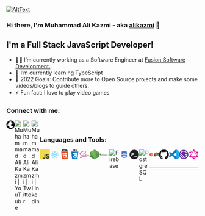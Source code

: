 [![AltText](https://firebasestorage.googleapis.com/v0/b/alikazmi-7cfeb.appspot.com/o/forGithubAlpha.jpg?alt=media&token=834651b5-c64c-4282-b7e1-d6366eb31347)](https://www.linkedin.com/in/alikazmidev/)

### Hi there, I'm Muhammad Ali Kazmi - aka [alikazmi](https://alikazmi.dev) 👋

## I'm a Full Stack JavaScript Developer!

- 👨‍💻 I’m currently working as a Software Engineer at [Fusion Software Development.](https://www.fusionsd.com.au/)
- 📖 I’m currently learning TypeScript
- 🥅 2022 Goals: Contribute more to Open Source projects and make some videos/blogs to guide others.
- ⚡ Fun fact: I love to play video games

### Connect with me:

[<img align="left" width="22px" src="https://raw.githubusercontent.com/iconic/open-iconic/master/svg/globe.svg" />][website]
[<img align="left" alt="Muhammad Ali Kazmi | YouTube" width="22px" src="https://cdn.jsdelivr.net/npm/simple-icons@v3/icons/youtube.svg" />][youtube]

<!-- [<img align="left" alt="Muhammad Ali Kazmi | Stackoverflow" width="22px" src="https://logodix.com/logo/379478.png" />][stackoverflow] -->

[<img align="left" alt="Muhammad Ali Kazmi | Twitter" width="22px" src="https://cdn.jsdelivr.net/npm/simple-icons@v3/icons/twitter.svg" />][twitter]
[<img align="left" alt="Muhammad Ali Kazmi | LinkedIn" width="22px" src="https://cdn.jsdelivr.net/npm/simple-icons@v3/icons/linkedin.svg" />][linkedin]

<!-- [<img align="left" alt="Muhammad Ali Kazmi | Instagram" width="22px" src="https://cdn.jsdelivr.net/npm/simple-icons@v3/icons/instagram.svg" />][instagram] -->

<!-- [<img align="left" alt="Muhammad Ali Kazmi | Medium" width="22px" src="https://seeklogo.com/images/M/medium-logo-93CDCF6451-seeklogo.com.png" />][medium] -->
<br />

### Languages and Tools:

<img align="left" alt="JavaScript" width="26px" src="https://raw.githubusercontent.com/github/explore/80688e429a7d4ef2fca1e82350fe8e3517d3494d/topics/javascript/javascript.png" />
<img align="left" alt="React" width="26px" src="https://raw.githubusercontent.com/github/explore/80688e429a7d4ef2fca1e82350fe8e3517d3494d/topics/react/react.png" />
<img align="left" alt="HTML5" width="26px" src="https://raw.githubusercontent.com/github/explore/80688e429a7d4ef2fca1e82350fe8e3517d3494d/topics/html/html.png" />
<img align="left" alt="CSS3" width="26px" src="https://raw.githubusercontent.com/github/explore/80688e429a7d4ef2fca1e82350fe8e3517d3494d/topics/css/css.png" />
<img align="left" alt="Sass" width="26px" src="https://raw.githubusercontent.com/github/explore/80688e429a7d4ef2fca1e82350fe8e3517d3494d/topics/sass/sass.png" />
<img align="left" alt="Node.js" width="26px" src="https://raw.githubusercontent.com/github/explore/80688e429a7d4ef2fca1e82350fe8e3517d3494d/topics/nodejs/nodejs.png" />
<img align="left" alt="MongoDB" title="MongoDB" width="26px" src="https://raw.githubusercontent.com/github/explore/80688e429a7d4ef2fca1e82350fe8e3517d3494d/topics/mongodb/mongodb.png" />
<img align="left" alt="Firebase" width="26px" src="https://firebase.google.com/downloads/brand-guidelines/PNG/logo-logomark.png" />
<img align="left" alt="SQL" width="26px" src="https://raw.githubusercontent.com/github/explore/80688e429a7d4ef2fca1e82350fe8e3517d3494d/topics/sql/sql.png" />
<img align="left" alt="Bash" width="26px" src="https://raw.githubusercontent.com/github/explore/80688e429a7d4ef2fca1e82350fe8e3517d3494d/topics/terminal/terminal.png" />
<img align="left" alt="PostgreSQL" width="26px" src="https://www.postgresql.org/media/img/about/press/elephant.png" />
<img align="left" alt="Git" width="26px" src="https://raw.githubusercontent.com/github/explore/80688e429a7d4ef2fca1e82350fe8e3517d3494d/topics/git/git.png" />
<img align="left" alt="GitHub" width="26px" src="https://raw.githubusercontent.com/github/explore/78df643247d429f6cc873026c0622819ad797942/topics/github/github.png" />
<img align="left" alt="Visual Studio Code" width="26px" src="https://raw.githubusercontent.com/github/explore/80688e429a7d4ef2fca1e82350fe8e3517d3494d/topics/visual-studio-code/visual-studio-code.png" />
<img align="left" alt="Gatsby" width="26px" src="https://raw.githubusercontent.com/github/explore/e94815998e4e0713912fed477a1f346ec04c3da2/topics/gatsby/gatsby.png" />
<img align="left" alt="GraphQL" width="26px" src="https://raw.githubusercontent.com/github/explore/80688e429a7d4ef2fca1e82350fe8e3517d3494d/topics/graphql/graphql.png" />
<!-- <img align="left" alt="Deno" width="26px" src="https://raw.githubusercontent.com/github/explore/361e2821e2dea67711cde99c9c40ed357061cf27/topics/deno/deno.png" /> -->

<br />
<br />

---

[website]: https://kazmiali.github.io/
[twitter]: https://twitter.com/ali_smak09
[youtube]: https://www.youtube.com/channel/UCRDcKYOq4KEZGXXw6qbgxng
[linkedin]: https://https://www.linkedin.com/in/muhammad-alikazmi/

<!-- [instagram]: https://instagram.com/codeSTACKr -->
